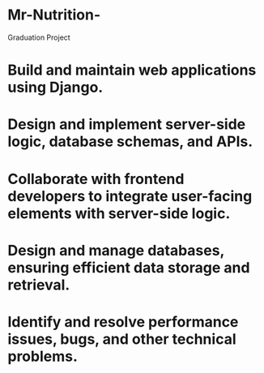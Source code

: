 # Mr-Nutrition-
Graduation Project
# Build and maintain web applications using Django.
# Design and implement server-side logic, database schemas, and APIs.
# Collaborate with frontend developers to integrate user-facing elements with server-side logic.
# Design and manage databases, ensuring efficient data storage and retrieval.
# Identify and resolve performance issues, bugs, and other technical problems.
